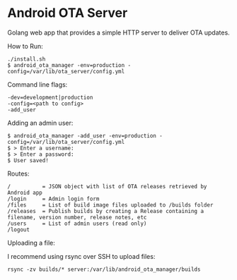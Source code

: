 # Android OTA Server

Golang web app that provides a simple HTTP server to deliver OTA updates.

How to Run:

    ./install.sh
    $ android_ota_manager -env=production -config=/var/lib/ota_server/config.yml

Command line flags:

    -dev=development|production
    -config=<path to config>
    -add_user

Adding an admin user:

    $ android_ota_manager -add_user -env=production -config=/var/lib/ota_server/config.yml
    $ > Enter a username:
    $ > Enter a password:
    $ User saved!

Routes:

    /          = JSON object with list of OTA releases retrieved by Android app
    /login     = Admin login form
    /files     = List of build image files uploaded to /builds folder
    /releases  = Publish builds by creating a Release containing a filename, version number, release notes, etc
    /users     = List of admin users (read only)
    /logout

Uploading a file:

I recommend using rsync over SSH to upload files:

    rsync -zv builds/* server:/var/lib/android_ota_manager/builds
